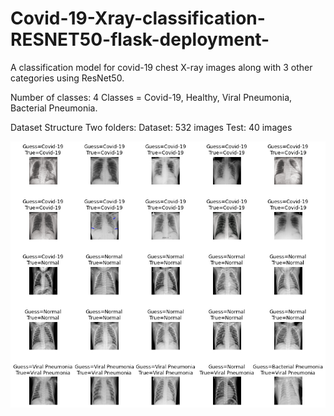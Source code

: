 # Covid-19-Xray-classification-RESNET50-flask-deployment-
A classification model for covid-19 chest X-ray images along with 3 other categories using ResNet50.

Number of classes: 4
Classes = Covid-19, Healthy, Viral Pneumonia, Bacterial Pneumonia.

Dataset Structure
Two folders:
Dataset: 532 images
Test: 40 images


![alt text](https://github.com/Jishan-works/Covid-19-Xray-classification-RESNET50-flask-deployment-/blob/master/prediction_image.png "Logo Title Text 1")


